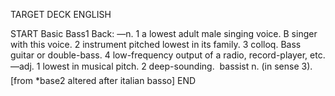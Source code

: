 TARGET DECK
ENGLISH

START
Basic
Bass1
Back: —n. 1 a lowest adult male singing voice. B singer with this voice. 2 instrument pitched lowest in its family. 3 colloq. Bass guitar or double-bass. 4 low-frequency output of a radio, record-player, etc. —adj. 1 lowest in musical pitch. 2 deep-sounding.  bassist n. (in sense 3). [from *base2 altered after italian basso]
END

